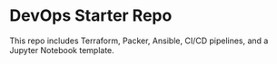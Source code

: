 # DevOps Starter Repo

This repo includes Terraform, Packer, Ansible, CI/CD pipelines, and a Jupyter Notebook template.